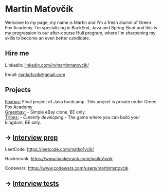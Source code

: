 # Martin Maťovčík

Welcome to my page, my name is Martin and I'm a fresh alumni of Green Fox Academy. I'm specializing in BackEnd, Java and Spring-Boot and this is my progression in our after-course Huli program, where I'm sharpening my skills to become an even better candidate.

## Hire me
LinkedIn: [linkedin.com/in/martinmatovcik/](https://linkedin.com/in/martinmatovcik/)

Email: matko1vcik@gmail.com

## Projects
[Foxbuy:](https://github.com/green-fox-academy/aureus-foxbuy-dd) Final project of Java bootcamp. This project is private under Green Fox Academy  
[Greenbay:](https://github.com/martinmatovcik/greenbay) - Simple eBay clone, BE only.  
[Tribes:](https://github.com/martinmatovcik/tribes) - _Curently developing_ - The game where you can build your kingdom, BE only.

## &rarr; [Interview prep](https://github.com/green-fox-academy/teaching-materials/tree/master/interview)
LeetCode: https://leetcode.com/matko1vcik/

Hackerrank: https://www.hackerrank.com/matko1vcik

Codewars: https://www.codewars.com/users/martinmatovcik

## &rarr; [Interview tests](https://github.com/green-fox-academy/teaching-materials/tree/master/project-phase/tech-interview-tests)


